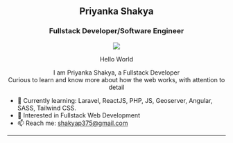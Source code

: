 <h2 align="center">Priyanka Shakya</h2>
<h3 align="center"> Fullstack Developer/Software Engineer </h3>
  <p align="center">
<img src="https://user-images.githubusercontent.com/74038190/249570803-02293768-9242-47e1-bf8f-d084ba0a2d1d.gif"/>
  </p>
<p align="center">Hello World </p>
<p align="center"> I am Priyanka Shakya, a Fullstack Developer <br>Curious to learn and know more about how the web works, with attention to detail</p>

- 🌱 Currently learning: Laravel, ReactJS, PHP, JS, Geoserver, Angular, SASS, Tailwind CSS.
- 🤔 Interested in Fullstack Web Development
- 📫 Reach me: shakyap375@gmail.com

<hr/>
